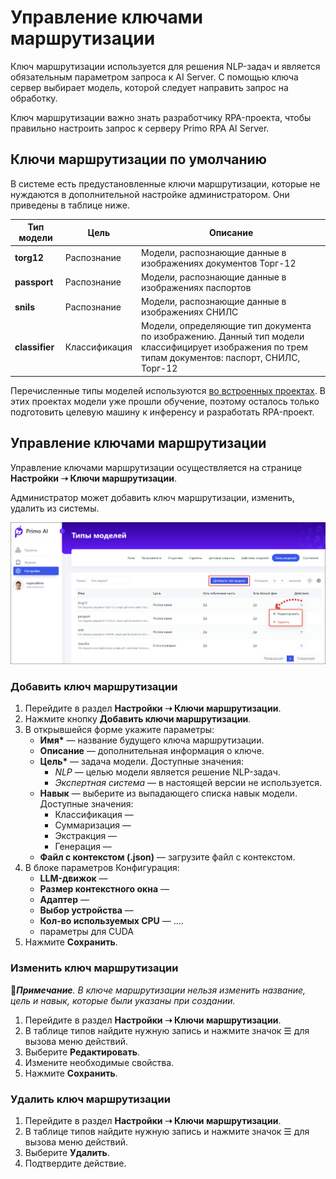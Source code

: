 # Управление ключами маршрутизации

Ключ маршрутизации используется для решения NLP-задач и является обязательным параметром запроса к AI Server. С помощью ключа сервер выбирает модель, которой следует направить запрос на обработку. 

Ключ маршрутизации важно знать разработчику RPA-проекта, чтобы правильно настроить запрос к серверу Primo RPA AI Server. 

## Ключи маршрутизации по умолчанию
В системе есть предустановленные ключи маршрутизации, которые не нуждаются в дополнительной настройке администратором. Они приведены в таблице ниже.

| Тип модели      | Цель            | Описание         |
| --------------- | --------------- | ---------------- |
| **torg12**      | Распознание     | Модели, распознающие данные в изображениях документов Торг-12 |
| **passport**    | Распознание     | Модели, распознающие данные в изображениях паспортов |
| **snils**       | Распознание     | Модели, распознающие данные в изображениях СНИЛС |
| **classifier**  | Классификация   | Модели, определяющие тип документа по изображению. Данный тип модели классифицирует изображения по трем типам документов: паспорт, СНИЛС, Торг-12 |

Перечисленные типы моделей используются [во встроенных проектах](https://docs.primo-rpa.ru/primo-rpa/primo-rpa-ai-server/user/quick-start/about-system-projects). В этих проектах модели уже прошли обучение, поэтому осталось только подготовить целевую машину к инференсу и разработать RPA-проект. 



## Управление ключами маршрутизации
Управление ключами маршрутизации осуществляется на странице **Настройки ➝ Ключи маршрутизации**.  

Администратор может добавить ключ маршрутизации, изменить, удалить из системы.

![](<../../../.gitbook/assets1/primo-ai/model-types.png>)


### Добавить ключ маршрутизации

1. Перейдите в раздел **Настройки ➝ Ключи маршрутизации**. 
1. Нажмите кнопку **Добавить ключи маршрутизации**.
1. В открывшейся форме укажите параметры:
   * **Имя\*** — название будущего ключа маршрутизации.
   * **Описание** — дополнительная информация о ключе.
   * **Цель\*** — задача модели. Доступные значения:
     * *NLP* — целью модели является решение NLP-задач.
     * *Экспертная система* — в настоящей версии не используется.
   * **Навык** — выберите из выпадающего списка навык модели. Доступные значения:
     * Классификация —
     * Суммаризация — 
     * Экстракция — 
     * Генерация — 
   * **Файл с контекстом (.json)** — загрузите файл с контекстом.
1. В блоке параметров Конфигурация:
   * **LLM-движок** —
   * **Размер контекстного окна** —
   * **Адаптер** —
   * **Выбор устройства** —
   * **Кол-во используемых CPU** — ....
   * параметры для CUDA
1. Нажмите **Сохранить**.


### Изменить ключ маршрутизации
:large_blue_diamond:***Примечание**. В ключе маршрутизации нельзя изменить название, цель и навык, которые были указаны при создании.*

1. Перейдите в раздел **Настройки ➝ Ключи маршрутизации**.
2. В таблице типов найдите нужную запись и нажмите значок ☰ для вызова меню действий.
3. Выберите **Редактировать**.
4. Измените необходимые свойства.
5. Нажмите **Сохранить**.


### Удалить ключ маршрутизации

1. Перейдите в раздел **Настройки ➝ Ключи маршрутизации**.
2. В таблице типов найдите нужную запись и нажмите значок ☰ для вызова меню действий.
3. Выберите **Удалить**.
4. Подтвердите действие.






